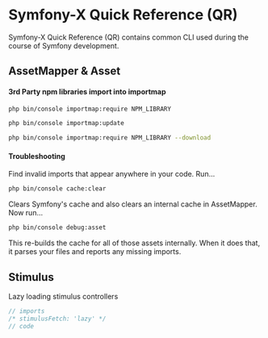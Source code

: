 # Symfony-X Quick Reference (QR)

Symfony-X Quick Reference (QR) contains common CLI used during the course of Symfony development.

## AssetMapper & Asset

#### 3rd Party npm libraries import into importmap

   ```bash
   php bin/console importmap:require NPM_LIBRARY
   ```
   
   ```bash
   php bin/console importmap:update
   ```
   
   ```bash
   php bin/console importmap:require NPM_LIBRARY --download
   ```

#### Troubleshooting

Find invalid imports that appear anywhere in your code. Run...

   ```bash
   php bin/console cache:clear
   ```
Clears Symfony's cache and also clears an internal cache in AssetMapper. Now run...

   ```bash
   php bin/console debug:asset
   ```

This re-builds the cache for all of those assets internally. When it does that, it parses your files and reports any missing imports.

## Stimulus

Lazy loading stimulus controllers

   ```js
   // imports
   /* stimulusFetch: 'lazy' */
   // code
   ```


